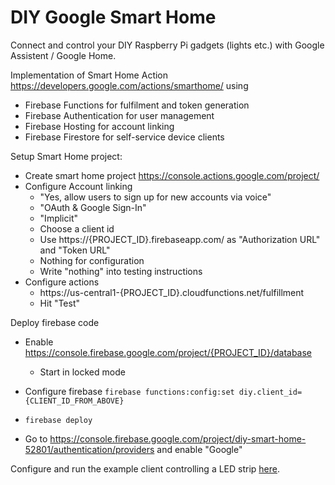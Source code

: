 # DIY Google Smart Home

Connect and control your DIY Raspberry Pi gadgets (lights etc.) with Google Assistent / Google Home.

Implementation of Smart Home Action https://developers.google.com/actions/smarthome/ using
* Firebase Functions for fulfilment and token generation
* Firebase Authentication for user management
* Firebase Hosting for account linking
* Firebase Firestore for self-service device clients

Setup Smart Home project:
* Create smart home project https://console.actions.google.com/project/
* Configure Account linking
  * "Yes, allow users to sign up for new accounts via voice"
  * "OAuth & Google Sign-In"
  * "Implicit"
  * Choose a client id
  * Use https://{PROJECT_ID}.firebaseapp.com/ as "Authorization URL" and "Token URL"
  * Nothing for configuration
  * Write "nothing" into testing instructions
* Configure actions
  * https://us-central1-{PROJECT_ID}.cloudfunctions.net/fulfillment
  * Hit "Test"

Deploy firebase code
* Enable https://console.firebase.google.com/project/{PROJECT_ID}/database
  * Start in locked mode
* Configure firebase `firebase functions:config:set diy.client_id={CLIENT_ID_FROM_ABOVE}`
* `firebase deploy`

* Go to https://console.firebase.google.com/project/diy-smart-home-52801/authentication/providers and enable "Google"

Configure and run the example client controlling a LED strip [here](/client).

